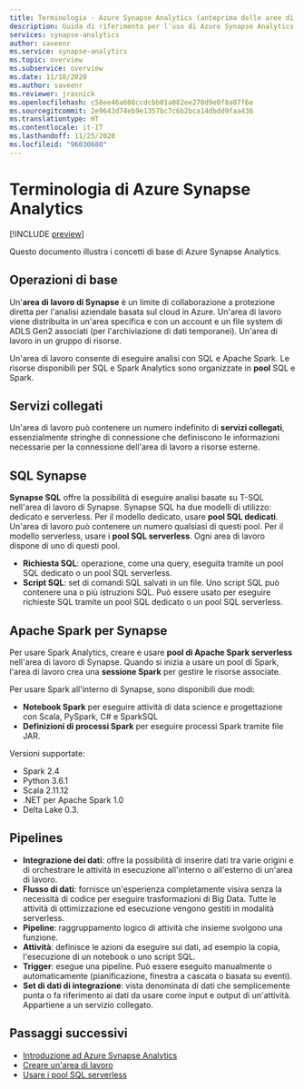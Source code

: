 ```yaml
---
title: Terminologia - Azure Synapse Analytics (anteprima delle aree di lavoro)
description: Guida di riferimento per l'uso di Azure Synapse Analytics
services: synapse-analytics
author: saveenr
ms.service: synapse-analytics
ms.topic: overview
ms.subservice: overview
ms.date: 11/18/2020
ms.author: saveenr
ms.reviewer: jrasnick
ms.openlocfilehash: c58ee46a608ccdcbb01a082ee278d9e0f8a07f6e
ms.sourcegitcommit: 2e9643d74eb9e1357bc7c6b2bca14dbdd9faa436
ms.translationtype: HT
ms.contentlocale: it-IT
ms.lasthandoff: 11/25/2020
ms.locfileid: "96030680"
---
```

# <a name="azure-synapse-analytics-terminology"></a>Terminologia di Azure Synapse Analytics

[!INCLUDE [preview](includes/note-preview.md)]

Questo documento illustra i concetti di base di Azure Synapse Analytics.

## <a name="basics"></a>Operazioni di base

Un'**area di lavoro di Synapse** è un limite di collaborazione a protezione diretta per l'analisi aziendale basata sul cloud in Azure. Un'area di lavoro viene distribuita in un'area specifica e con un account e un file system di ADLS Gen2 associati (per l'archiviazione di dati temporanei). Un'area di lavoro in un gruppo di risorse.

Un'area di lavoro consente di eseguire analisi con SQL e Apache Spark. Le risorse disponibili per SQL e Spark Analytics sono organizzate in **pool** SQL e Spark. 

## <a name="linked-services"></a>Servizi collegati

Un'area di lavoro può contenere un numero indefinito di **servizi collegati**, essenzialmente stringhe di connessione che definiscono le informazioni necessarie per la connessione dell'area di lavoro a risorse esterne.

## <a name="synapse-sql"></a>SQL Synapse

**Synapse SQL** offre la possibilità di eseguire analisi basate su T-SQL nell'area di lavoro di Synapse. Synapse SQL ha due modelli di utilizzo: dedicato e serverless.  Per il modello dedicato, usare **pool SQL dedicati**. Un'area di lavoro può contenere un numero qualsiasi di questi pool. Per il modello serverless, usare i **pool SQL serverless**. Ogni area di lavoro dispone di uno di questi pool.

* **Richiesta SQL**: operazione, come una query, eseguita tramite un pool SQL dedicato o un pool SQL serverless.
* **Script SQL**: set di comandi SQL salvati in un file. Uno script SQL può contenere una o più istruzioni SQL. Può essere usato per eseguire richieste SQL tramite un pool SQL dedicato o un pool SQL serverless.

## <a name="apache-spark-for-synapse"></a>Apache Spark per Synapse

Per usare Spark Analytics, creare e usare **pool di Apache Spark serverless** nell'area di lavoro di Synapse. Quando si inizia a usare un pool di Spark, l'area di lavoro crea una **sessione Spark** per gestire le risorse associate. 

Per usare Spark all'interno di Synapse, sono disponibili due modi:
* **Notebook Spark** per eseguire attività di data science e progettazione con Scala, PySpark, C# e SparkSQL
* **Definizioni di processi Spark** per eseguire processi Spark tramite file JAR.

Versioni supportate:
* Spark 2.4
* Python 3.6.1
* Scala 2.11.12
* .NET per Apache Spark 1.0
* Delta Lake 0.3.  

## <a name="pipelines"></a>Pipelines

* **Integrazione dei dati**: offre la possibilità di inserire dati tra varie origini e di orchestrare le attività in esecuzione all'interno o all'esterno di un'area di lavoro.
* **Flusso di dati**: fornisce un'esperienza completamente visiva senza la necessità di codice per eseguire trasformazioni di Big Data. Tutte le attività di ottimizzazione ed esecuzione vengono gestiti in modalità serverless.
* **Pipeline**: raggruppamento logico di attività che insieme svolgono una funzione.
* **Attività**: definisce le azioni da eseguire sui dati, ad esempio la copia, l'esecuzione di un notebook o uno script SQL.
* **Trigger**: esegue una pipeline. Può essere eseguito manualmente o automaticamente (pianificazione, finestra a cascata o basata su eventi).
* **Set di dati di integrazione**: vista denominata di dati che semplicemente punta o fa riferimento ai dati da usare come input e output di un'attività. Appartiene a un servizio collegato.

## <a name="next-steps"></a>Passaggi successivi

* [Introduzione ad Azure Synapse Analytics](get-started.md)
* [Creare un'area di lavoro](quickstart-create-workspace.md)
* [Usare i pool SQL serverless](quickstart-sql-on-demand.md)

